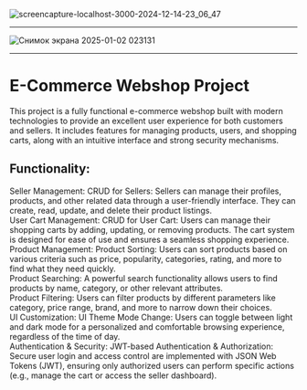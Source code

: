 ![screencapture-localhost-3000-2024-12-14-23_06_47](https://github.com/user-attachments/assets/ce7fbfe2-fad1-4b62-b770-8345527a99bc)
____________________________________________________________________________________________________________________________________

![Снимок экрана 2025-01-02 023131](https://github.com/user-attachments/assets/5dde58a4-6d85-4aef-ab17-2fbd1197229e)
____________________________________________________________________________________________________________________________________

# E-Commerce Webshop Project
This project is a fully functional e-commerce webshop built with modern technologies to provide an excellent user experience for both customers and sellers. It includes features for managing products, users, and shopping carts, along with an intuitive interface and strong security mechanisms.

## Functionality:
Seller Management:
CRUD for Sellers: Sellers can manage their profiles, products, and other related data through a user-friendly interface. They can create, read, update, and delete their product listings. <br>
User Cart Management:
CRUD for User Cart: Users can manage their shopping carts by adding, updating, or removing products. The cart system is designed for ease of use and ensures a seamless shopping experience. <br>
Product Management:
Product Sorting: Users can sort products based on various criteria such as price, popularity, categories, rating, and more to find what they need quickly. <br>
Product Searching: A powerful search functionality allows users to find products by name, category, or other relevant attributes. <br>
Product Filtering: Users can filter products by different parameters like category, price range, brand, and more to narrow down their choices. <br>
UI Customization:
UI Theme Mode Change: Users can toggle between light and dark mode for a personalized and comfortable browsing experience, regardless of the time of day. <br>
Authentication & Security:
JWT-based Authentication & Authorization: Secure user login and access control are implemented with JSON Web Tokens (JWT), ensuring only authorized users can perform specific actions (e.g., manage the cart or access the seller dashboard). <br>
